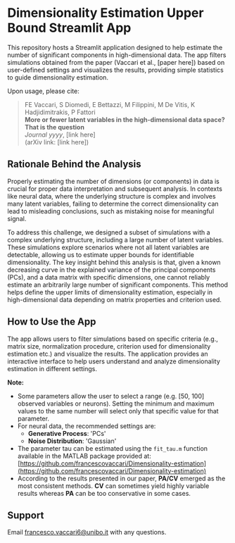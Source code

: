 # Dimensionality Estimation Upper Bound Streamlit App

This repository hosts a Streamlit application designed to help estimate the number of significant components in high-dimensional data. 
The app filters simulations obtained from the paper (Vaccari et al., [paper here]) based on user-defined settings and visualizes the results, providing simple statistics to guide dimensionality estimation.

Upon usage, please cite:
> FE Vaccari, S Diomedi, E Bettazzi, M Filippini, M De Vitis, K Hadjidimitrakis, P Fattori<br>
> **More or fewer latent variables in the high-dimensional data space? That is the question**<br>
> *Journal yyyy*, [link here]<br>
> (arXiv link: [link here])

## Rationale Behind the Analysis

Properly estimating the number of dimensions (or components) in data is crucial for proper data interpretation and subsequent analysis. In contexts like neural data, where the underlying structure is complex and involves many latent variables, failing to determine the correct dimensionality can lead to misleading conclusions, such as mistaking noise for meaningful signal.

To address this challenge, we designed a subset of simulations with a complex underlying structure, including a large number of latent variables. These simulations explore scenarios where not all latent variables are detectable, allowing us to estimate upper bounds for identifiable dimensionality. The key insight behind this analysis is that, given a known decreasing curve in the explained variance of the principal components (PCs), and a data matrix with specific dimensions, one cannot reliably estimate an arbitrarily large number of significant components. This method helps define the upper limits of dimensionality estimation, especially in high-dimensional data depending on matrix properties and criterion used.

## How to Use the App

The app allows users to filter simulations based on specific criteria (e.g., matrix size, normalization procedure, criterion used for dimensionality estimation etc.) and visualize the results.
The application provides an interactive interface to help users understand and analyze dimensionality estimation in different settings.

**Note:**
- Some parameters allow the user to select a range (e.g. [50, 100] observed variables or neurons). Setting the minimum and maximum values to the same number will select only that specific value for that parameter.
- For neural data, the recommended settings are:
  - **Generative Process**: 'PCs'
  - **Noise Distribution**: 'Gaussian'
- The parameter tau can be estimated using the `fit_tau.m` function available in the MATLAB package provided at: [https://github.com/francescovaccari/Dimensionality-estimation](https://github.com/francescovaccari/Dimensionality-estimation)
- According to the results presented in our paper, **PA/CV** emerged as the most consistent methods. **CV** can sometimes yield highly variable results whereas **PA** can be too conservative in some cases.


## Support
Email francesco.vaccari6@unibo.it with any questions.
